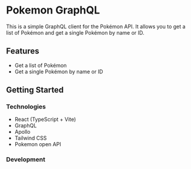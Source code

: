 # Pokemon GraphQL

This is a simple GraphQL client for the Pokémon API. It allows you to get a list of Pokémon and get a single Pokémon by name or ID.

## Features

- Get a list of Pokémon
- Get a single Pokémon by name or ID

## Getting Started

### Technologies

- React (TypeScript + Vite)
- GraphQL
- Apollo
- Tailwind CSS
- Pokemon open API

### Development


